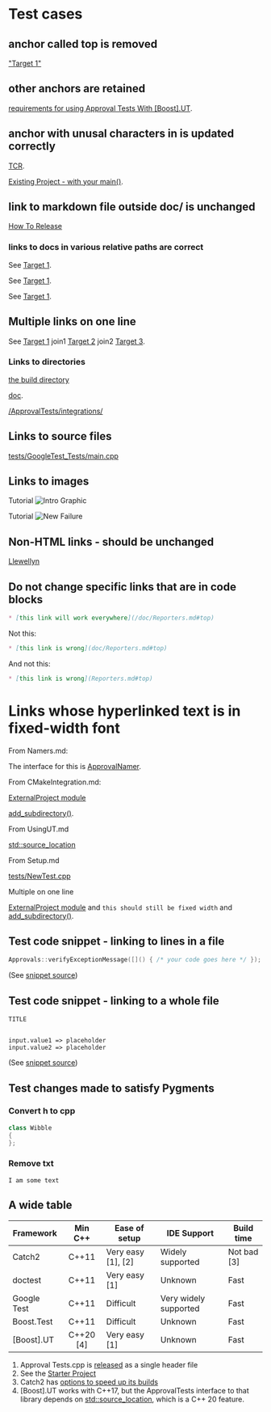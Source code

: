 <!--
GENERATED FILE - DO NOT EDIT
This file was generated by [MarkdownSnippets](https://github.com/SimonCropp/MarkdownSnippets).
Source File: /doc/mdsource/Tutorial.source.md
To change this file edit the source file and then execute ./run_markdown_templates.sh.
-->

# Test cases



## anchor called top is removed

["Target 1"](DisposableObjects.html)

## other anchors are retained

[requirements for using Approval Tests With \[Boost\].UT](UsingUT.html#requirements).

## anchor with unusal characters in is updated correctly

[TCR](Glossary.html#test-commit-revert-tcr).

[Existing Project - with your main()](UsingCatch.html#existing-project-with-your-main).

## link to markdown file outside doc/ is unchanged

[How To Release](https://github.com/approvals/ApprovalTests.cpp/blob/master/build/HowToRelease.md#top)

### links to docs in various relative paths are correct

See [Target 1](subdir1/Doc1.html#target1).

See [Target 1](subdir/Doc1.html#target1).

See [Target 1](Doc1.html#target1).

## Multiple links on one line

See [Target 1](Doc1.html#target1) join1 [Target 2](Doc2.html#target3) join2 [Target 3](Doc3.html#target3).

### Links to directories

[the build directory](https://github.com/approvals/ApprovalTests.cpp/tree/master/build)

[doc](https://github.com/approvals/ApprovalTests.cpp/tree/master/doc).

[/ApprovalTests/integrations/](https://github.com/approvals/ApprovalTests.cpp/tree/master/ApprovalTests/integrations)

## Links to source files

[tests/GoogleTest_Tests/main.cpp](https://github.com/approvals/ApprovalTests.cpp/blob/master/tests/GoogleTest_Tests/main.cpp)

## Links to images

Tutorial ![Intro Graphic](https://github.com/approvals/ApprovalTests.cpp/blob/master/doc/images/ApprovalTests.cpp.IntroGraphic.gif?raw=true)

Tutorial ![New Failure](https://github.com/approvals/ApprovalTests.cpp/blob/master/doc/images/tutorial/01_new_failure.png?raw=true)

## Non-HTML links - should be unchanged

[Llewellyn](mailto:llewellyn.falco@gmail.com)

## Do not change specific links that are in code blocks

```md
* [this link will work everywhere](/doc/Reporters.md#top)
```

Not this:

```md
* [this link is wrong](doc/Reporters.md#top)
```

And not this:

```md
* [this link is wrong](Reporters.md#top)
```

# Links whose hyperlinked text is in fixed-width font

From Namers.md:

The interface for this is [ApprovalNamer](https://github.com/approvals/ApprovalTests.cpp/blob/master/ApprovalTests/core/ApprovalNamer.h).

From CMakeIntegration.md:

[ExternalProject module](https://cmake.org/cmake/help/latest/module/ExternalProject.html)

[add_subdirectory()](https://cmake.org/cmake/help/latest/command/add_subdirectory.html).

From UsingUT.md

[std::source_location](https://en.cppreference.com/w/cpp/utility/source_location)

From Setup.md

[tests/NewTest.cpp](https://github.com/approvals/ApprovalTests.cpp.StarterProject/blob/master/tests/NewTest.cpp)

Multiple on one line

[ExternalProject module](https://cmake.org/cmake/help/latest/module/ExternalProject.html) and `this should still be fixed width` and [add_subdirectory()](https://cmake.org/cmake/help/latest/command/add_subdirectory.html).

## Test code snippet - linking to lines in a file

```cpp
Approvals::verifyExceptionMessage([]() { /* your code goes here */ });
```
(See [snippet source](https://github.com/approvals/ApprovalTests.cpp/blob/master/tests/DocTest_Tests/ApprovalsTests.cpp#L105-L107))

## Test code snippet - linking to a whole file

```
TITLE


input.value1 => placeholder
input.value2 => placeholder

```
(See [snippet source](https://github.com/approvals/ApprovalTests.cpp/blob/master/tests/DocTest_Tests/approval_tests/VectorTests.VerifyAllStartingPoint.approved.txt#L1-L6))

## Test changes made to satisfy Pygments

### Convert h to cpp

```cpp
class Wibble
{
};
```

### Remove txt

```
I am some text
```

## A wide table

| Framework    |  Min C++  | Ease of setup      | IDE Support           | Build time  |
| ------------ | :-------: | ------------------ | --------------------- | ----------- |
| Catch2       |   C++11   | Very easy [1], [2] | Widely supported      | Not bad [3] |
| doctest      |   C++11   | Very easy [1]      | Unknown               | Fast        |
| Google Test  |   C++11   | Difficult          | Very widely supported | Fast        |
| Boost.Test   |   C++11   | Difficult          | Unknown               | Fast        |
| \[Boost\].UT | C++20 [4] | Very easy [1]      | Unknown               | Fast        |

1. Approval Tests.cpp is [released](https://github.com/approvals/ApprovalTests.cpp/releases) as a single header file
2. See the [Starter Project](https://github.com/approvals/ApprovalTests.Cpp.StarterProject)
3. Catch2 has [options to speed up its builds](https://github.com/catchorg/Catch2/blob/master/docs/slow-compiles.md)
4. \[Boost\].UT works with C++17, but the ApprovalTests interface to that library depends on [std::source_location](https://en.cppreference.com/w/cpp/utility/source_location), which is a C++ 20 feature. 


